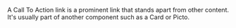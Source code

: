A Call To Action link is a prominent link that stands apart from other content. It's usually part of another component such as a Card or Picto.
